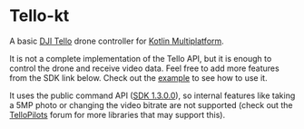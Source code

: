 # Tello-kt

A basic [DJI Tello](https://www.ryzerobotics.com/tello) drone controller
for [Kotlin Multiplatform](https://kotlinlang.org/docs/multiplatform.html).

It is not a complete implementation of the Tello API, but it is enough to control the drone and receive video data. Feel
free to add more features from the SDK link below. Check out the [example](src/commonTest/kotlin/Tello.kt) to see how to
use it.

It uses the public command
API ([SDK 1.3.0.0](https://dl-cdn.ryzerobotics.com/downloads/tello/20180910/Tello%20SDK%20Documentation%20EN_1.3.pdf)),
so internal features like taking a 5MP photo or changing the video bitrate are not supported (check out
the [TelloPilots](https://tellopilots.com/wiki/development/) forum for more libraries that may support this).
